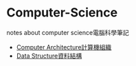# Computer-Science
notes about computer science電腦科學筆記

* [Computer Architecture計算機組織](Computer-Architecture/Computer-Architecture-notes.md)
* [Data Structure資料結構](data-structure/data-structure-in-c-note.md)
